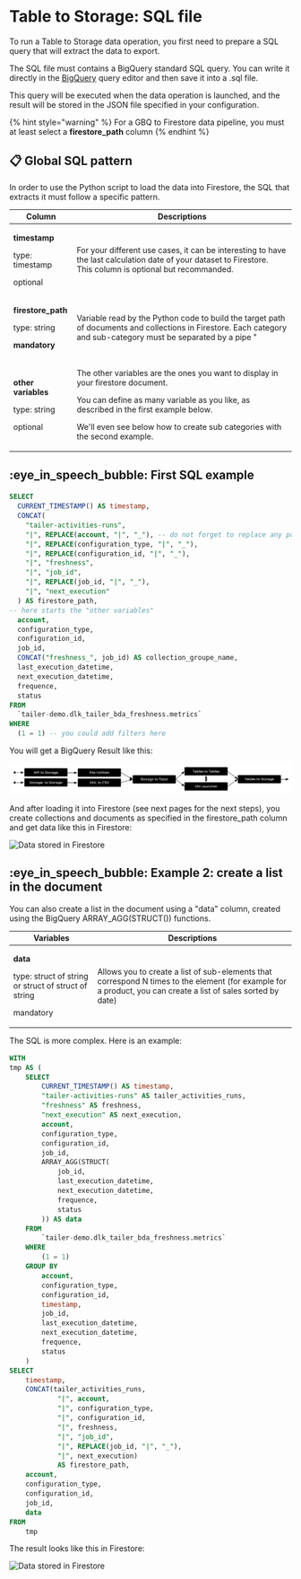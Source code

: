 # Table to Storage: SQL file

To run a Table to Storage data operation, you first need to prepare a SQL query that will extract the data to export.

The SQL file must contains a BigQuery standard SQL query. You can write it directly in the  [BigQuery](https://console.cloud.google.com/bigquery) query editor and then save it into a .sql file.

This query will be executed when the data operation is launched, and the result will be stored in the JSON file specified in your configuration.

{% hint style="warning" %}
For a GBQ to Firestore data pipeline, you must at least select a **firestore\_path** column
{% endhint %}

## **📋** Global SQL pattern

In order to use the Python script to load the data into Firestore, the SQL that extracts it must follow a specific pattern.

| Column                                                                                     | Descriptions                                                                                                                                                                                                                                                                                                                                                                                                                                                                                                                                                                                                          |
| ------------------------------------------------------------------------------------------ | --------------------------------------------------------------------------------------------------------------------------------------------------------------------------------------------------------------------------------------------------------------------------------------------------------------------------------------------------------------------------------------------------------------------------------------------------------------------------------------------------------------------------------------------------------------------------------------------------------------------- |
| <p><strong>timestamp</strong></p><p>type: timestamp</p><p>optional</p>                     | <p>For your different use cases, it can be interesting to have the last calculation date of your dataset to Firestore.<br>This column is optional but recommanded. </p>                                                                                                                                                                                                                                                                                                                                                                                                                                               |
| <p><strong>firestore_path</strong></p><p>type: string</p><p><strong>mandatory</strong></p> | <p>Variable read by the Python code to build the target path of documents and collections in Firestore. Each category and sub-category must be separated by a pipe "|". <br><br>⚠ Remember to <strong>remove the "|"</strong> that could be in the variables that are used as path names, or it would be interpreted as a category separator!<br><br>⚠ The Firestore path is a succession of collections and documents. You must at all costs end up on a collection of documents. The defined path must therefore contain an even number of categories and sub-categories. See a screenshot of an exemple below.</p> |
| <p><strong>other variables</strong></p><p>type: string</p><p>optional</p>                  | <p>The other variables are the ones you want to display in your firestore document. </p><p>You can define as many variable as you like, as described in the first example below.</p><p>We'll even see below how to create sub categories with the second example.</p>                                                                                                                                                                                                                                                                                                                                                 |

## :eye\_in\_speech\_bubble: First SQL example

```sql
SELECT
  CURRENT_TIMESTAMP() AS timestamp,
  CONCAT(
    "tailer-activities-runs", 
    "|", REPLACE(account, "|", "_"), -- do not forget to replace any potential pipes!
    "|", REPLACE(configuration_type, "|", "_"),  
    "|", REPLACE(configuration_id, "|", "_"),  
    "|", "freshness", 
    "|", "job_id", 
    "|", REPLACE(job_id, "|", "_"), 
    "|", "next_execution"
  ) AS firestore_path,
-- here starts the "other variables"  
  account,
  configuration_type,
  configuration_id,
  job_id,
  CONCAT("freshness_", job_id) AS collection_groupe_name,
  last_execution_datetime,
  next_execution_datetime,
  frequence,
  status
FROM
  `tailer-demo.dlk_tailer_bda_freshness.metrics`
WHERE
  (1 = 1) -- you could add filters here
```

You will get a BigQuery Result like this:

![BigQuery Result](<../../.gitbook/assets/image (1).png>)

And after loading it into Firestore (see next pages for the next steps), you create collections and documents as specified in the firestore\_path column and get data like this in Firestore:

![Data stored in Firestore](<../../.gitbook/assets/Capture d’écran 2022-05-19 à 10.33.46.png>)

## :eye\_in\_speech\_bubble: Example 2: create a list in the document

You can also create a list in the document using a "data" column, created using the BigQuery ARRAY\_AGG(STRUCT()) functions.

| Variables                                                                                               | Descriptions                                                                                                                                                  |
| ------------------------------------------------------------------------------------------------------- | ------------------------------------------------------------------------------------------------------------------------------------------------------------- |
| <p><strong>data</strong></p><p>type: struct of string or struct of struct of string</p><p>mandatory</p> | Allows you to create a list of sub-elements that correspond N times to the element (for example for a product, you can create a list of sales sorted by date) |

The SQL is more complex. Here is an example:

```sql
WITH
tmp AS (
    SELECT
        CURRENT_TIMESTAMP() AS timestamp,
        "tailer-activities-runs" AS tailer_activities_runs,
        "freshness" AS freshness,
        "next_execution" AS next_execution,
        account,
        configuration_type,
        configuration_id,
        job_id,
        ARRAY_AGG(STRUCT(
            job_id,
            last_execution_datetime,
            next_execution_datetime,
            frequence,
            status
        )) AS data
    FROM
        `tailer-demo.dlk_tailer_bda_freshness.metrics`
    WHERE
        (1 = 1)
    GROUP BY
        account,
        configuration_type,
        configuration_id,
        timestamp,
        job_id,
        last_execution_datetime,
        next_execution_datetime,
        frequence,
        status
    )
SELECT
    timestamp,
    CONCAT(tailer_activities_runs,
            "|", account, 
            "|", configuration_type, 
            "|", configuration_id, 
            "|", freshness, 
            "|", "job_id", 
            "|", REPLACE(job_id, "|", "_"), 
            "|", next_execution) 
            AS firestore_path,
    account,
    configuration_type,
    configuration_id,
    job_id,
    data
FROM
    tmp

```

The result looks like this in Firestore:

![Data stored in Firestore](<../../.gitbook/assets/Capture d’écran 2022-05-19 à 14.46.42.png>)

